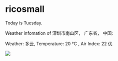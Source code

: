 # ricosmall

Today is Tuesday.

Weather infomation of 深圳市南山区， 广东省， 中国: 

Weather: 多云, Temperature: 20 ℃ , Air Index: 22 优

<img src="https://github-readme-stats.vercel.app/api?username=ricosmall&show_icons=true" />
